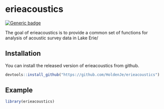 
# erieacoustics

<!-- badges: start -->
[![Generic badge](https://img.shields.io/badge/Dev-InProgress-<COLOR>.svg)](https://shields.io/)

<!-- badges: end -->

The goal of erieacoustics is to provide a common set of functions for analysis of acoustic survey data in Lake Erie/

## Installation

You can install the released version of erieacoustics from github.

``` r
devtools::install_github("https://github.com/HoldenJe/erieacoustics") 
```

## Example
``` r
library(erieacoustics)

```

